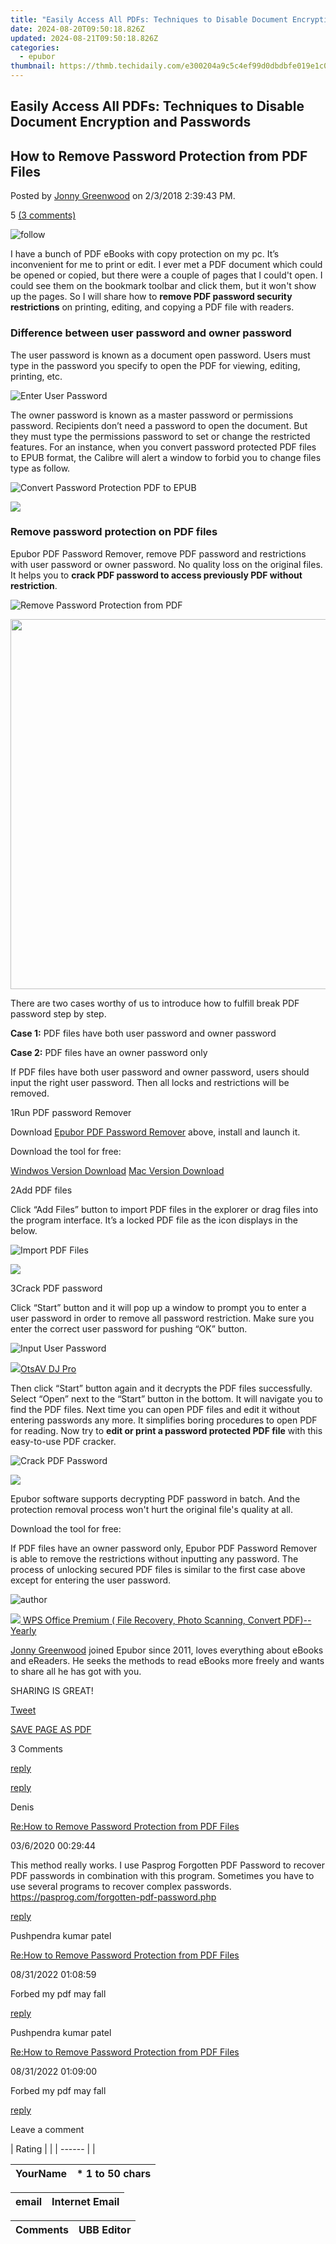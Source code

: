 ```yaml
---
title: "Easily Access All PDFs: Techniques to Disable Document Encryption and Passwords"
date: 2024-08-20T09:50:18.826Z
updated: 2024-08-21T09:50:18.826Z
categories:
  - epubor
thumbnail: https://thmb.techidaily.com/e300204a9c5c4ef99d0dbdbfe019e1c08c97d2c1f2aff2ef7a7d48de12972255.jpg
---
```


## Easily Access All PDFs: Techniques to Disable Document Encryption and Passwords

## How to Remove Password Protection from PDF Files

Posted by [Jonny Greenwood](https://plus.google.com/u/0/+JonnyGreenwood999) on 2/3/2018 2:39:43 PM.

5 [(3 comments)](http://www.epubor.com/#comment-area) 



![follow](http://www.epubor.com/images/follow.png)

I have a bunch of PDF eBooks with copy protection on my pc. It’s inconvenient for me to print or edit. I ever met a PDF document which could be opened or copied, but there were a couple of pages that I could't open. I could see them on the bookmark toolbar and click them, but it won't show up the pages. So I will share how to **remove PDF password security restrictions** on printing, editing, and copying a PDF file with readers.

### Difference between user password and owner password

The user password is known as a document open password. Users must type in the password you specify to open the PDF for viewing, editing, printing, etc. 

![Enter User Password](http://www.epubor.com/images/uppic/Enter-User-Password.jpg)

The owner password is known as a master password or permissions password. Recipients don’t need a password to open the document. But they must type the permissions password to set or change the restricted features. For an instance, when you convert password protected PDF files to EPUB format, the Calibre will alert a window to forbid you to change files type as follow. 

![Convert Password Protection PDF to EPUB](http://www.epubor.com/images/uppic/Convert-Password-Protection-PDF-to-EPUB.jpg)

<!-- affiliate ads begin -->
<a href="https://shop.systoolsgroup.com/affiliate.php?ACCOUNT=SYSTOOBY&AFFILIATE=108875&PATH=https%3A%2F%2Fwww.systoolsgroup.com%3FAFFILIATE%3D108875%26RESOURCE%3D%2BSysTools%2BPDF%2BUnlocker"><img src="https://www.systoolsgroup.com/box/pdf-unlocker.png" border="0"></a>
<!-- affiliate ads end -->
### Remove password protection on PDF files

Epubor PDF Password Remover, remove PDF password and restrictions with user password or owner password. No quality loss on the original files. It helps you to **crack PDF password to access previously PDF without restriction**. 

![Remove Password Protection from PDF](http://www.epubor.com/images/uppic/Remove-Password-Protection-from-PDF.jpg)

<!-- affiliate ads begin -->
<a href="https://mushroom-supplies.sjv.io/c/5597632/1692242/18134" target="_top" id="1692242"><img src="//a.impactradius-go.com/display-ad/18134-1692242" border="0" alt="" width="834" height="592"/></a><img height="0" width="0" src="https://imp.pxf.io/i/5597632/1692242/18134" style="position:absolute;visibility:hidden;" border="0" />
<!-- affiliate ads end -->
There are two cases worthy of us to introduce how to fulfill break PDF password step by step.

**Case 1:** PDF files have both user password and owner password

**Case 2:** PDF files have an owner password only

If PDF files have both user password and owner password, users should input the right user password. Then all locks and restrictions will be removed.

1Run PDF password Remover

Download [Epubor PDF Password Remover](https://tools.techidaily.com/epubor/pdf-password-remover/) above, install and launch it.

Download the tool for free:

[Windwos Version Download](http://download.epubor.com/pdfpasswordremover.exe) [Mac Version Download](http://download.epubor.com/pdfpasswordremover.zip) 

2Add PDF files 

Click “Add Files” button to import PDF files in the explorer or drag files into the program interface. It’s a locked PDF file as the icon displays in the below. 

![Import PDF Files](http://www.epubor.com/images/uppic/Import-PDF-Files.jpg)

<!-- affiliate ads begin -->
<a href="https://shop.copernic.com/order/checkout.php?PRODS=41033095&QTY=1&AFFILIATE=108875&CART=1"><img src="https://secure.2checkout.com/images/merchant/8d30aa96e72440759f74bd2306c1fa3d/Copernic-2023-Affiliate-728x90-Advanced-3YR.png" border="0"></a>
<!-- affiliate ads end -->
3Crack PDF password 

Click “Start” button and it will pop up a window to prompt you to enter a user password in order to remove all password restriction. Make sure you enter the correct user password for pushing “OK” button.

![Input User Password](http://www.epubor.com/images/uppic/Input-User-Password.jpg)

<!-- affiliate ads begin -->
<a href="https://otszone.ots7.com/order/checkout.php?PRODS=4713321&QTY=1&AFFILIATE=108875&CART=1"><img src="https://green.ots7.com/screenshots/OtsAV/OtsAVDJ1.90-300x188.jpg" border="0">OtsAV DJ Pro</a>
<!-- affiliate ads end -->
Then click “Start” button again and it decrypts the PDF files successfully. Select “Open” next to the “Start” button in the bottom. It will navigate you to find the PDF files. Next time you can open PDF files and edit it without entering passwords any more. It simplifies boring procedures to open PDF for reading. Now try to **edit or print a password protected PDF file** with this easy-to-use PDF cracker. 

![Crack PDF Password](http://www.epubor.com/images/uppic/Crack-PDF-Password.jpg)

<!-- affiliate ads begin -->
<a href="https://store.revouninstaller.com/order/checkout.php?PRODS=28010250&QTY=1&AFFILIATE=108875&CART=1"><img src="https://secure.avangate.com/images/merchant/4282ec8de8c9be897e7aff4aa231b1a4/336__280a.jpg" border="0"></a>
<!-- affiliate ads end -->
Epubor software supports decrypting PDF password in batch. And the protection removal process won't hurt the original file's quality at all. 

Download the tool for free:

[](https://download.epubor.com/pdfpasswordremover.exe) [](https://download.epubor.com/pdfpasswordremover.zip) 

If PDF files have an owner password only, Epubor PDF Password Remover is able to remove the restrictions without inputting any password. The process of unlocking secured PDF files is similar to the first case above except for entering the user password. 

![author](http://www.epubor.com/images/uppic/jonny.png)

<!-- affiliate ads begin -->
<a href="https://secure.2checkout.com/order/checkout.php?PRODS=38729081&QTY=1&AFFILIATE=108875&CART=1"><img src="https://website-prod.cache.wpscdn.com/img/wps-writer-free-word-processor-1x.3d9c80d.png" border="0">
WPS Office Premium ( File Recovery, Photo Scanning, Convert PDF)--Yearly</a>
<!-- affiliate ads end -->
[Jonny Greenwood](https://plus.google.com/u/0/+JonnyGreenwood999) joined Epubor since 2011, loves everything about eBooks and eReaders. He seeks the methods to read eBooks more freely and wants to share all he has got with you.

SHARING IS GREAT!

[Tweet](https://twitter.com/share) 

[SAVE PAGE AS PDF](https://tools.techidaily.com/epubor/products/) 



3 Comments

[reply](https://tools.techidaily.com/epubor/products/) 

[reply](https://tools.techidaily.com/epubor/products/) 

Denis

[Re:How to Remove Password Protection from PDF Files](https://tools.techidaily.com/epubor/products/)

03/6/2020 00:29:44

This method really works. I use Pasprog Forgotten PDF Password to recover PDF passwords in combination with this program. Sometimes you have to use several programs to recover complex passwords. <https://pasprog.com/forgotten-pdf-password.php>

[reply](https://tools.techidaily.com/epubor/products/) 

Pushpendra kumar patel

[Re:How to Remove Password Protection from PDF Files](https://tools.techidaily.com/epubor/products/)

08/31/2022 01:08:59

Forbed my pdf may fall

[reply](https://tools.techidaily.com/epubor/products/) 

Pushpendra kumar patel

[Re:How to Remove Password Protection from PDF Files](https://tools.techidaily.com/epubor/products/)

08/31/2022 01:09:00

Forbed my pdf may fall

[reply](https://tools.techidaily.com/epubor/products/) 

Leave a comment

| Rating |  |
| ------ |  |

| YourName | \*  1 to 50 chars |
| -------- | ----------------- |

| email | Internet Email |
| ----- | -------------- |

| Comments | UBB Editor |
| -------- | ---------- |

<ins class="adsbygoogle"
     style="display:block"
     data-ad-format="autorelaxed"
     data-ad-client="ca-pub-7571918770474297"
     data-ad-slot="1223367746"></ins>



<ins class="adsbygoogle"
     style="display:block"
     data-ad-client="ca-pub-7571918770474297"
     data-ad-slot="8358498916"
     data-ad-format="auto"
     data-full-width-responsive="true"></ins>
